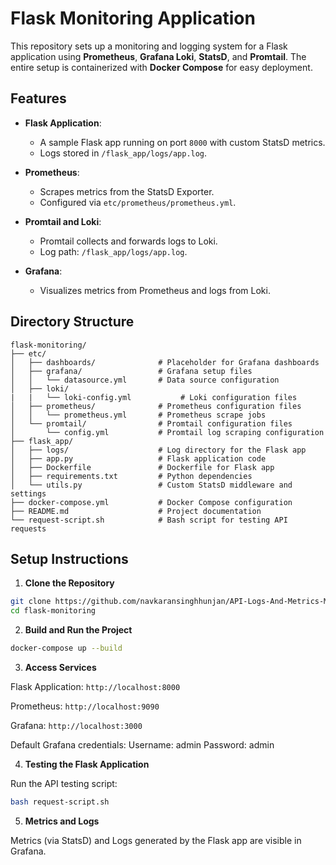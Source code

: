 # Flask Monitoring Application

This repository sets up a monitoring and logging system for a Flask application using **Prometheus**, **Grafana Loki**, **StatsD**, and **Promtail**. The entire setup is containerized with **Docker Compose** for easy deployment.

## Features

- **Flask Application**:
  - A sample Flask app running on port `8000` with custom StatsD metrics.
  - Logs stored in `/flask_app/logs/app.log`.

- **Prometheus**:
  - Scrapes metrics from the StatsD Exporter.
  - Configured via `etc/prometheus/prometheus.yml`.

- **Promtail and Loki**:
  - Promtail collects and forwards logs to Loki.
  - Log path: `/flask_app/logs/app.log`.

- **Grafana**:
  - Visualizes metrics from Prometheus and logs from Loki.

## Directory Structure

```plaintext
flask-monitoring/
├── etc/
│   ├── dashboards/              # Placeholder for Grafana dashboards
│   ├── grafana/                 # Grafana setup files
│   │   └── datasource.yml       # Data source configuration
│   ├── loki/
|   |   └── loki-config.yml           # Loki configuration files
│   ├── prometheus/              # Prometheus configuration files
│   │   └── prometheus.yml       # Prometheus scrape jobs
│   └── promtail/                # Promtail configuration files
│       └── config.yml           # Promtail log scraping configuration
├── flask_app/
│   ├── logs/                    # Log directory for the Flask app
│   ├── app.py                   # Flask application code
│   ├── Dockerfile               # Dockerfile for Flask app
│   ├── requirements.txt         # Python dependencies
│   └── utils.py                 # Custom StatsD middleware and settings
├── docker-compose.yml           # Docker Compose configuration
├── README.md                    # Project documentation
└── request-script.sh            # Bash script for testing API requests
```
## Setup Instructions

1. **Clone the Repository**

```bash
git clone https://github.com/navkaransinghhunjan/API-Logs-And-Metrics-Monitoring-With-Grafana.git
cd flask-monitoring
```

2. **Build and Run the Project**

```bash
docker-compose up --build
```
3. **Access Services**

Flask Application: ```http://localhost:8000```

Prometheus: ```http://localhost:9090```

Grafana: ```http://localhost:3000```

Default Grafana credentials:
Username: admin
Password: admin

4. **Testing the Flask Application**

Run the API testing script:
```bash
bash request-script.sh
```

5. **Metrics and Logs**

Metrics (via StatsD) and Logs generated by the Flask app are visible in Grafana.
